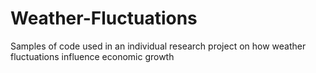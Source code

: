 # Weather-Fluctuations
Samples of code used in an individual research project on how weather fluctuations influence economic growth
